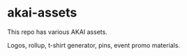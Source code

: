 # akai-assets

This repo has various AKAI assets.

Logos, rollup, t-shirt generator, pins, event promo materials.

